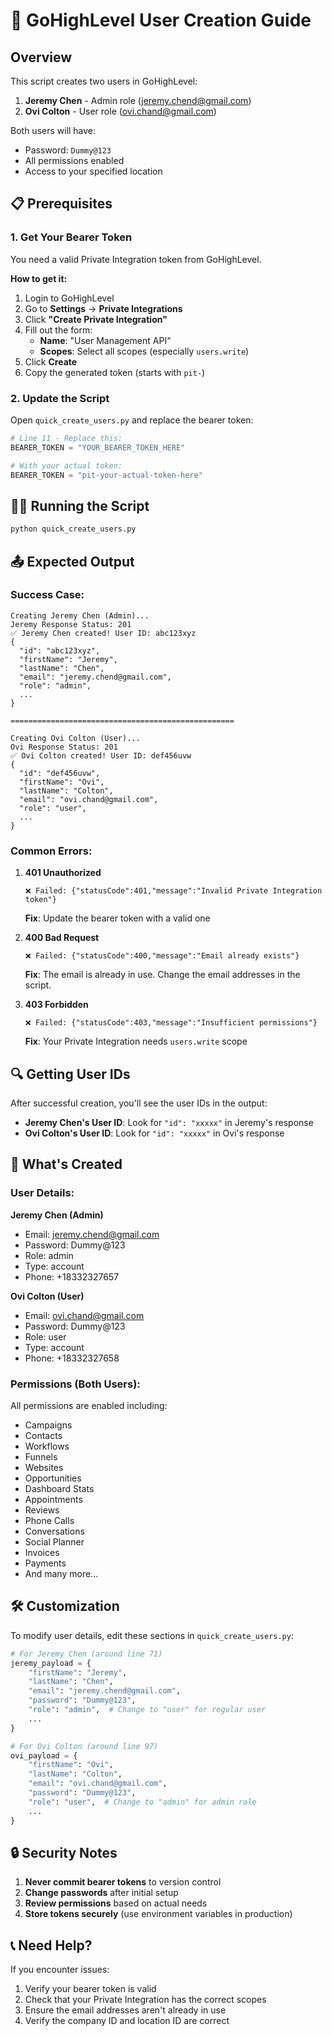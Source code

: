 # 🚀 GoHighLevel User Creation Guide

## Overview
This script creates two users in GoHighLevel:

1. **Jeremy Chen** - Admin role (jeremy.chend@gmail.com)
2. **Ovi Colton** - User role (ovi.chand@gmail.com)

Both users will have:
- Password: `Dummy@123`
- All permissions enabled
- Access to your specified location

## 📋 Prerequisites

### 1. Get Your Bearer Token
You need a valid Private Integration token from GoHighLevel.

**How to get it:**
1. Login to GoHighLevel
2. Go to **Settings** → **Private Integrations**
3. Click **"Create Private Integration"**
4. Fill out the form:
   - **Name**: "User Management API"
   - **Scopes**: Select all scopes (especially `users.write`)
5. Click **Create**
6. Copy the generated token (starts with `pit-`)

### 2. Update the Script
Open `quick_create_users.py` and replace the bearer token:

```python
# Line 11 - Replace this:
BEARER_TOKEN = "YOUR_BEARER_TOKEN_HERE"

# With your actual token:
BEARER_TOKEN = "pit-your-actual-token-here"
```

## 🏃‍♂️ Running the Script

```bash
python quick_create_users.py
```

## 📤 Expected Output

### Success Case:
```
Creating Jeremy Chen (Admin)...
Jeremy Response Status: 201
✅ Jeremy Chen created! User ID: abc123xyz
{
  "id": "abc123xyz",
  "firstName": "Jeremy",
  "lastName": "Chen",
  "email": "jeremy.chend@gmail.com",
  "role": "admin",
  ...
}

==================================================

Creating Ovi Colton (User)...
Ovi Response Status: 201
✅ Ovi Colton created! User ID: def456uvw
{
  "id": "def456uvw",
  "firstName": "Ovi",
  "lastName": "Colton",
  "email": "ovi.chand@gmail.com",
  "role": "user",
  ...
}
```

### Common Errors:

1. **401 Unauthorized**
   ```
   ❌ Failed: {"statusCode":401,"message":"Invalid Private Integration token"}
   ```
   **Fix**: Update the bearer token with a valid one

2. **400 Bad Request**
   ```
   ❌ Failed: {"statusCode":400,"message":"Email already exists"}
   ```
   **Fix**: The email is already in use. Change the email addresses in the script.

3. **403 Forbidden**
   ```
   ❌ Failed: {"statusCode":403,"message":"Insufficient permissions"}
   ```
   **Fix**: Your Private Integration needs `users.write` scope

## 🔍 Getting User IDs

After successful creation, you'll see the user IDs in the output:
- **Jeremy Chen's User ID**: Look for `"id": "xxxxx"` in Jeremy's response
- **Ovi Colton's User ID**: Look for `"id": "xxxxx"` in Ovi's response

## 📝 What's Created

### User Details:

**Jeremy Chen (Admin)**
- Email: jeremy.chend@gmail.com
- Password: Dummy@123
- Role: admin
- Type: account
- Phone: +18332327657

**Ovi Colton (User)**
- Email: ovi.chand@gmail.com
- Password: Dummy@123
- Role: user
- Type: account
- Phone: +18332327658

### Permissions (Both Users):
All permissions are enabled including:
- Campaigns
- Contacts
- Workflows
- Funnels
- Websites
- Opportunities
- Dashboard Stats
- Appointments
- Reviews
- Phone Calls
- Conversations
- Social Planner
- Invoices
- Payments
- And many more...

## 🛠️ Customization

To modify user details, edit these sections in `quick_create_users.py`:

```python
# For Jeremy Chen (around line 71)
jeremy_payload = {
    "firstName": "Jeremy",
    "lastName": "Chen",
    "email": "jeremy.chend@gmail.com",
    "password": "Dummy@123",
    "role": "admin",  # Change to "user" for regular user
    ...
}

# For Ovi Colton (around line 97)
ovi_payload = {
    "firstName": "Ovi",
    "lastName": "Colton",
    "email": "ovi.chand@gmail.com",
    "password": "Dummy@123",
    "role": "user",  # Change to "admin" for admin role
    ...
}
```

## 🔒 Security Notes

1. **Never commit bearer tokens** to version control
2. **Change passwords** after initial setup
3. **Review permissions** based on actual needs
4. **Store tokens securely** (use environment variables in production)

## 📞 Need Help?

If you encounter issues:
1. Verify your bearer token is valid
2. Check that your Private Integration has the correct scopes
3. Ensure the email addresses aren't already in use
4. Verify the company ID and location ID are correct